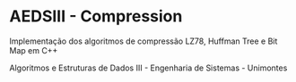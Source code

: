 # AEDSIII - Compression
Implementação dos algoritmos de compressão LZ78, Huffman Tree e Bit Map em C++

Algoritmos e Estruturas de Dados III - Engenharia de Sistemas - Unimontes
